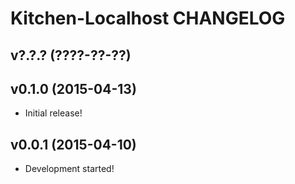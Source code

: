 Kitchen-Localhost CHANGELOG
===========================

v?.?.? (????-??-??)
-------------------

v0.1.0 (2015-04-13)
-------------------
* Initial release!

v0.0.1 (2015-04-10)
-------------------
* Development started!
